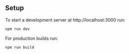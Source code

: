 ## Setup
To start a development server at http://localhost:3000 run:
```bash
npm run dev
```

For production builds run:
```bash
npm run build
```